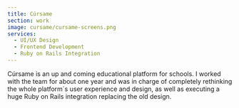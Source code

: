 ```yaml
---
title: Cúrsame
section: work
image: cursame/cursame-screens.png
services:
  - UI/UX Design
  - Frontend Development
  - Ruby on Rails Integration
---
```


Cúrsame is an up and coming educational platform for schools. I worked with the team for about one year and was in charge of completely rethinking the whole platform´s user experience and design, as well as executing a huge Ruby on Rails integration replacing the old design.
